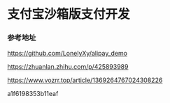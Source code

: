 # 支付宝沙箱版支付开发

###


###



### 参考地址

https://github.com/LonelyXy/alipay_demo

https://zhuanlan.zhihu.com/p/425893989

https://www.vozrr.top/article/1369264767024308226



a1f6198353b11eaf
